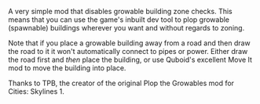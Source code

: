 A very simple mod that disables growable building zone checks.  This means that you can use the game's inbuilt dev tool to plop growable (spawnable) buildings wherever you want and without regards to zoning.

Note that if you place a growable building away from a road and then draw the road to it it won't automatically connect to pipes or power.  Either draw the road first and *then* place the building, or use Quboid's excellent Move It mod to move the building into place.

Thanks to TPB, the creator of the original Plop the Growables mod for Cities: Skylines 1.